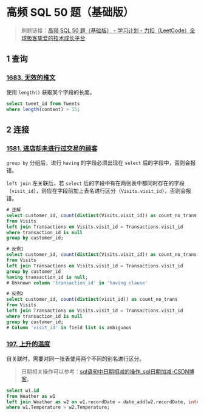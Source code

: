 # 高频 SQL 50 题（基础版）

> 刷题链接：[高频 SQL 50 题（基础版） - 学习计划 - 力扣（LeetCode）全球极客挚爱的技术成长平台](https://leetcode.cn/studyplan/sql-free-50/)

## 1  查询

### [1683. 无效的推文](https://leetcode.cn/problems/invalid-tweets/)

使用 `length()` 获取某个字段的长度。

```sql
select tweet_id from Tweets
where length(content) > 15;
```

## 2  连接

### [1581. 进店却未进行过交易的顾客](https://leetcode.cn/problems/customer-who-visited-but-did-not-make-any-transactions/)

`group by` 分组后，进行 `having` 的字段必须出现在 `select` 后的字段中，否则会报错。

`left join` 左关联后，若 `select` 后的字段中有在两张表中都同时存在的字段（`visit_id`），则应在字段前加上表名进行区分（`Visits.visit_id`），否则会报错。

```sql
# 正解
select customer_id, count(distinct(Visits.visit_id)) as count_no_trans
from Visits
left join Transactions on Visits.visit_id = Transactions.visit_id
where transaction_id is null
group by customer_id;

# 反例1
select customer_id, count(distinct(Visits.visit_id)) as count_no_trans
from Visits
left join Transactions on Visits.visit_id = Transactions.visit_id
group by customer_id
having transaction_id is null; 
# Unknown column 'transaction_id' in 'having clause'

# 反例2
select customer_id, count(distinct(visit_id)) as count_no_trans
from Visits
left join Transactions on Visits.visit_id = Transactions.visit_id
where transaction_id is null
group by customer_id; 
# Column 'visit_id' in field list is ambiguous
```

### [197. 上升的温度](https://leetcode.cn/problems/rising-temperature/)

自关联时，需要对同一张表使用两个不同的别名进行区分。

> 日期相关操作可以参考：[sql语句中日期相减的操作_sql日期加减-CSDN博客](https://blog.csdn.net/sungencheng/article/details/123672494)。

```sql
select w1.id
from Weather as w1
left join Weather as w2 on w1.recordDate = date_add(w2.recordDate, interval 1 day)
where w1.Temperature > w2.Temperature;
```

